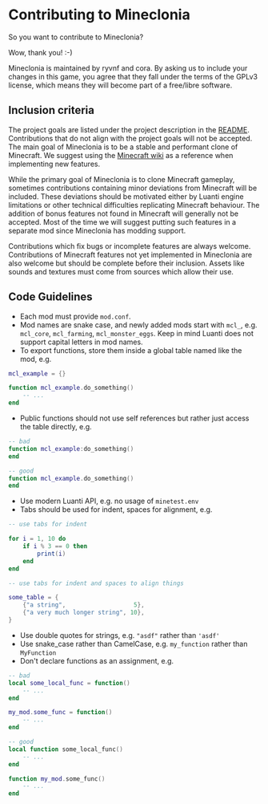 # Contributing to Mineclonia
So you want to contribute to Mineclonia?

Wow, thank you! :-)

Mineclonia is maintained by ryvnf and cora. By asking us to include your
changes in this game, you agree that they fall under the terms of the GPLv3
license, which means they will become part of a free/libre software.

## Inclusion criteria
The project goals are listed under the project description in the
[README](./src/branch/main/README.md). Contributions that do not align with the project goals
will not be accepted. The main goal of Mineclonia is to be a stable and
performant clone of Minecraft. We suggest using the
[Minecraft wiki](https://minecraft.wiki/w/Minecraft_Wiki) as a
reference when implementing new features.

While the primary goal of Mineclonia is to clone Minecraft gameplay, sometimes
contributions containing minor deviations from Minecraft will be included. These
deviations should be motivated either by Luanti engine limitations or other
technical difficulties replicating Minecraft behaviour. The addition of bonus
features not found in Minecraft will generally not be accepted. Most of the time
we will suggest putting such features in a separate mod since Mineclonia has
modding support.

Contributions which fix bugs or incomplete features are always welcome.
Contributions of Minecraft features not yet implemented in Mineclonia are also
welcome but should be complete before their inclusion. Assets like sounds and
textures must come from sources which allow their use.

## Code Guidelines
* Each mod must provide `mod.conf`.
* Mod names are snake case, and newly added mods start with `mcl_`, e.g.
  `mcl_core`, `mcl_farming`, `mcl_monster_eggs`. Keep in mind Luanti does not
  support capital letters in mod names.
* To export functions, store them inside a global table named like the mod,
  e.g.

```lua
mcl_example = {}

function mcl_example.do_something()
	-- ...
end
```

* Public functions should not use self references but rather just access the
  table directly, e.g.

```lua
-- bad
function mcl_example:do_something()
end

-- good
function mcl_example.do_something()
end
```

* Use modern Luanti API, e.g. no usage of `minetest.env`
* Tabs should be used for indent, spaces for alignment, e.g.

```lua
-- use tabs for indent

for i = 1, 10 do
	if i % 3 == 0 then
		print(i)
	end
end

-- use tabs for indent and spaces to align things

some_table = {
	{"a string",                   5},
	{"a very much longer string", 10},
}
```

* Use double quotes for strings, e.g. `"asdf"` rather than `'asdf'`
* Use snake_case rather than CamelCase, e.g. `my_function` rather than
  `MyFunction`
* Don't declare functions as an assignment, e.g.

```lua
-- bad
local some_local_func = function()
	-- ...
end

my_mod.some_func = function()
	-- ...
end

-- good
local function some_local_func()
	-- ...
end

function my_mod.some_func()
	-- ...
end
```
